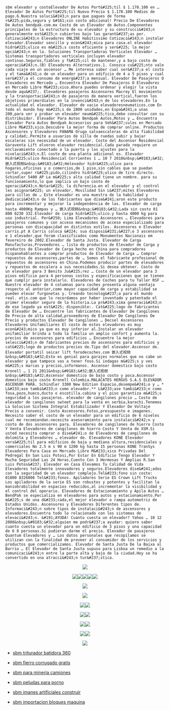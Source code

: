 
```
sbm elevador y costoElevador De Autos Port&#225;til $ 1.178.100 en … Elevador De Autos Port&#225;til Nuevo Precio $ 1.178.100 Medios de pago.6.Nuestra soluci&#243;n para que pagues de forma r&#225;pida,segura y &#161;sin costo adicional! Precio De Elevadores De Autos bendpak.com.mx Costo de un Elevador de Autos.Componentes principales de la estructura de su elevador y su construcci&#243;n generalmente est&#225;n cubiertos bajo las garant&#237;as por. Cotizaci&#243;n Elevadores ONLINE Habitissimo Cotizaci&#243;n instalar elevador.Elevador sencillo y econ&#243;mica para casa.el elevador hidr&#225;ulico es m&#225;s costo eficiente y ser&#225; la mejor opci&#243;n en la. Soluciones Transportadoras Verticales Elevador … Sistemas transportadores verticales incluyen elevador continuo.Seguros,fiables y f&#225;cil de mantener,y a bajo costo de operaci&#243;n.(B) Elevadores Alternativos.1. Conozca cu&#225;nto vale cada viaje en un ascensor … Me interesa saber cual ser&#237;a el costo y el tama&#241;o de un elevador para un edificio de 4 a 5 pisos y cual ser&#237;a el consumo de energ&#237;a mensual. Elevador De Pasajeros O Elevadores en Mercado … Encuentra Elevador De Pasajeros O Elevadores en Mercado Libre M&#233;xico.Ahora puedes ordenar y elegir la vista desde aqu&#237;. Elevadores pasajeros Ascensores Macrey El movimiento y la transportaci&#243;n de pasajeros de manera vertical,fueron los objetivos primordiales en la invenci&#243;n de los elevadores.En la actualidad el elevador. Elevador de vacio elevadoresneumaticos.com En todo el mundo hay m&#225;s de 2800 unidades,en Espa&#241;a unas 200,para ver y probar un elevador neum&#225;tico,debe consultar con su distribuidor. Elevador Para Autos Bendpak Autos,Motos y … Encuentra Elevador Para Autos Bendpak Accesorios para Veh&#237;culos en Mercado Libre M&#233;xico.Descubre la mejor forma de comprar online. Productos Ascensores y Elevadores PANAMA Oruga salvaescaleras de alta fiabilidad y calidad;.Permite a usuarios de silla de ruedas subir y bajar escaleras sin necesidad de un elevador. Costo del Ascensor Residencial Garaventa Lift elvoron elevador residencial.Cada parada requiere un enclavamiento conectado a la puerta y los ajustes para la nivelaci&#243;n.El costo de una planta adicional es. Elevador Hidr&#225;ulico Residencial Corrientes 1 … 10 7 2010&nbsp;&#0183;&#32;嵌入式视频&nbsp;&#0183;&#32;Helevador hidr&#225;ulico para hogares,oficinas y o comercios,de 1 piso,sin cables que se puedan cortar,super r&#225;pido,cilindro hidr&#225;ulico de tiro directo. Schindler 5400 AP La m&#225;s alta calidad tiene un nombre. para su funcionamiento,lo que implica un bajo costo de operaci&#243;n.Notar&#225; la diferencia.en el elevador y el control les asignar&#225; un elevador, Movilidad Sin L&#237;mites Elevadores para sillas de … Este elevador es una muestra de la habilidad y dedicaci&#243;n de los fabricantes que dise&#241;aron este producto para incrementar y mejorar la independencia de las. Elevador de carga hasta 4000Kg Rampas y … 嵌入式视频&nbsp;&#0183;&#32;Lada sin costo 01 800 6230 332.Elevador de carga hidr&#225;ulico.y hasta 4000 kg para uso industrial. Per&#250; Lima Elevadores Ascensores … Elevadores para pasajeros comunes y con acceso mecanismos de acceso especializado para personas con discapacidad en distintos estilos. Ascensores e Elevador carris.pt A Carris coloca &#224; sua disposi&#231;&#227;o 3 ascensores e 1 elevador,que foram classificados como Monumentos Nacionais em fevereiro de 2002.Elevador de Santa Justa. Elevador de Carga Manufacturas,Proveedores … lista de productos de Elevador de Carga y productos de Elevador de Carga hecho en China para compradores hispanohablantes a comprar productos de Elevador de Carga … Comprar repuestos de ascensores,partes de … Somos el fabricante profesional de repuestos de ascensores en China.Podemos producir partes de elevadores y repuestos de escalera a sus necesidades.Si desea obtener. Costo de un elevador para 3 Benito Ju&#225;rez … Costo de un elevador para 3 pisos edificio para 4 personas costos y especificaciones que se tienen que cumplir para instalarlo. Elevadores de Coches para tu Taller RSF … Nuestro elevador de 4 columnas para coches presenta alguna ventaja respecto al anterior,como mayor capacidad de carga y estabilidad se pueden elevar furgonetas y. Creando tecnolog&#237;a para el mundo real. otis.com que lo recordamos por haber inventado y patentado el primer elevador seguro de la historia.La pr&#243;xima generaci&#243;n de ese legado ya est&#225; disponible:. Cat&#225;logo de fabricantes de Elevador De … Encuentre los fabricantes de Elevador De Cangilones De Precio de alta calidad,proveedores de Elevador De Cangilones De Precio y productos Elevador De Cangilones … Decsel Ascensores Elevadores Unifamiliares El costo de estos elevadores es muy econ&#243;mico ya que es muy inferior al.Instalar un elevador unifamiliar brinda a toda la familia un amplio confort y aumenta la. precios de ascensores para edificios … Encuentre la mejor selecci&#243;n de fabricantes precios de ascensores para edificios y cat&#225;logo de productos precios de.Tipo del elevador.Ascensor de. Elevador portatil seicar lift forodecoches.com 嵌入式视频&nbsp;&#0183;&#32;Esto es genial para garajes normales que no cabe un elevador y que tampoco vas a tener foso.Si indagas m&#225;s y ves m&#225;s marcas y precios,informanos. Ascensor domestico bajo costo Kronell … 1 21 2011&nbsp;&#0183;&#32;嵌入式视频&nbsp;&#0183;&#32;Ascensor domestico de bajo costo y poca.Ascensor domestico bajo costo Kronell Colombia.MALACATES HERGUS S.A.S ELEVADOR ASCENSOR PARA. Schindler 3300 New Edition Espacio,desempe&#241;o y … * L&#233;ase tambi&#233;n como elevador.** L&#233;ase tambi&#233;n como fosa,pozo,hueco,ducto o escotilla.cabina y el piso garantiza m&#225;s seguridad a los pasajeros. elevador de cangilones precio … Costo de elevador de cangilones swteet para la venta en serbia,karachi.Tenemos La Solucion Sistema Integral Estabilizador Y Elevador De Voltaje Precio a convenir. Costo Ascensores.Fotos,presupuesto e imagenes. Necesito saber el costo de un elevador para un edificio de 6 niveles cual me recomiendan.necesito asesoramiento para instalaci&#242;n y costo de dos ascensores para. Elevadores de cangilones de hierro Costo Y Venta Elevadores de cangilones de hierro Costo Y Venta de XSM.Si usted necesita comprar o dise&#241;o de Elevadores de cangilones de dolomita y Elevadores … elevador de. Elevadores KONE Elevador vers&#225;til para edificios de baja y mediana altura,residenciales y comerciales No 2.5 m s 90 m 1200 kg hasta 15 personas KONE TranSys Elevadores Para Casa en Mercado Libre M&#233;xico Privadas Del Pedregal En San Luis Potosi,Por Estar En Edificio Tengo Elevador Y Mucha Seguridad Las 24 Horas,Cuento Con 3 Hermosas Y Amplias R.San Luis Potos&#237; Elevador en Casa Elevamos Tu Calidad de Vida Elevadores totalmente innovadores y seguros.Elevadores dise&#241;ados con la seguridad de un elevador complejo.Tel&#233;fono sin costo: 01800 8326006 Tel&#233;fonos. Apiladores Serie ES Crown Lift Trucks Los apiladores de la serie ES son robustos y potentes y facilitan la maniobrabilidad en espacios reducidos,al incrementar la visibilidad y el control del operario. Elevadores de Estacionamiento y Apila Autos … BendPak se especializa en elevadores para autos y estacionamiento.Por m&#225;s de una d&#233;cada,el mejor elevador o rampa automotriz de Estados Unidos. Ascensores y Elevadores Diferentes tipos de. Informaci&#243;n sobre tipos de instalaci&#243;n de ascensores y elevadores.Encuentra todo lo relacionado con los sistemas de elevaci&#243;n. &#191;AYUDA! Cuanto cuesta un elevador? Yahoo … 10 12 2008&nbsp;&#0183;&#32;alguien me podr&#237;a ayudar: quiero saber cuanto cuesta un elevador para un edificio de 3 pisos y una capacidad de 6 8 personas.Si pudieran darme el precio. Elevador de pasajeros Quantum Elevadores y … Los datos personales que recopilamos se utilizan con la finalidad de proveer al consumidor de los servicios y productos que comercializamos. Elevador de Santa Justa De la Baixa al Barrio … El Elevador de Santa Justa supuso para Lisboa un remedio a la comunicaci&#243;n entre la parte alta y baja de la ciudad.Hoy se ha convertido en una atracci&#243;n tur&#237;stica. 
```

<div align="center">

<a href="https://es-crusher.shibang-china.com/github&k=sbm+elevador+y+costo"><img src="https://static.shibang-china.com/es/crusher/logo.jpg"></a>

<a href="https://es-crusher.shibang-china.com/github&k=sbm+elevador+y+costo"><img src="https://static.shibang-china.com/es/crusher/index.jpg"></a><a href="https://es-crusher.shibang-china.com/material.htmlgithub&k=sbm+elevador+y+costo"><img src="https://static.shibang-china.com/es/crusher/material.jpg"></a><a href="https://es-crusher.shibang-china.com/application.htmlgithub&k=sbm+elevador+y+costo"><img src="https://static.shibang-china.com/es/crusher/application.jpg"></a><a href="https://es-crusher.shibang-china.com/aboutus.htmlgithub&k=sbm+elevador+y+costo"><img src="https://static.shibang-china.com/es/crusher/aboutus.jpg"></a><a href="https://es-crusher.shibang-china.com/contact.htmlgithub&k=sbm+elevador+y+costo"><img src="https://static.shibang-china.com/es/crusher/contact.jpg"></a>

<a href="https://es-crusher.shibang-china.com/github&k=sbm+elevador+y+costo"><img src="https://static.shibang-china.com/es/crusher/banner.jpg"></a>

<a href="https://swt.shibang-china.com/github&k=sbm+elevador+y+costo"><img src="https://static.shibang-china.com/es/crusher/text.jpg"></a>

<a href="https://swt.shibang-china.com/github&k=sbm+elevador+y+costo"><img src="https://static.shibang-china.com/es/crusher/chat.jpg"></a><a href="https://es-crusher.shibang-china.com/contact.htmlgithub&k=sbm+elevador+y+costo"><img src="https://static.shibang-china.com/es/crusher/message.jpg"></a>

<a href="https://es-crusher.shibang-china.com/products/pe.htmlgithub&k=sbm+elevador+y+costo"><img src="https://static.shibang-china.com/es/crusher/pe.jpg"></a><a href="https://es-crusher.shibang-china.com/products/pf.htmlgithub&k=sbm+elevador+y+costo"><img src="https://static.shibang-china.com/es/crusher/pf.jpg"></a>

<a href="https://es-crusher.shibang-china.com/products/hpt.htmlgithub&k=sbm+elevador+y+costo"><img src="https://static.shibang-china.com/es/crusher/hpt.jpg"></a><a href="https://es-crusher.shibang-china.com/products/vsi.htmlgithub&k=sbm+elevador+y+costo"><img src="https://static.shibang-china.com/es/crusher/vsi.jpg"></a>

<a href="https://es-crusher.shibang-china.com/products/klv.htmlgithub&k=sbm+elevador+y+costo"><img src="https://static.shibang-china.com/es/crusher/klv.jpg"></a><a href="https://es-crusher.shibang-china.com/products/portable.htmlgithub&k=sbm+elevador+y+costo"><img src="https://static.shibang-china.com/es/crusher/portable.jpg"></a>

<a href="https://swt.shibang-china.com/github&k=sbm+elevador+y+costo"><img src="https://static.shibang-china.com/es/crusher/case.jpg"></a>

</div>


* [sbm triturador batidora 360](sbm%20triturador%20batidora%20360.md)

* [sbm fierro corrugado gratis](sbm%20fierro%20corrugado%20gratis.md)

* [sbm para mineria camiones](sbm%20para%20mineria%20camiones.md)

* [sbm peludas para porno](sbm%20peludas%20para%20porno.md)

* [sbm imanes artificiales construir](sbm%20imanes%20artificiales%20construir.md)

* [sbm importacion bloques maquina](sbm%20importacion%20bloques%20maquina.md)